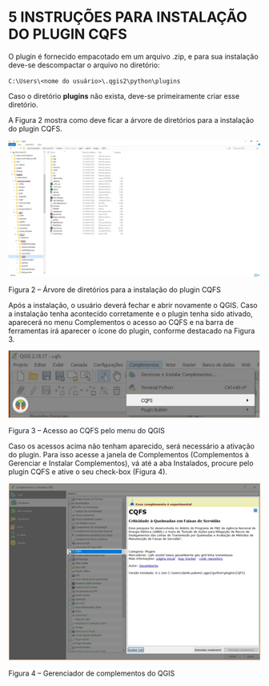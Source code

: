 # 5     INSTRUÇÕES PARA INSTALAÇÃO DO PLUGIN CQFS

O plugin é fornecido empacotado em um arquivo .zip, e para sua instalação deve-se descompactar o arquivo no diretório:

`C:\Users\<nome do usuário>\.qgis2\python\plugins`

Caso o diretório **plugins** não exista, deve-se primeiramente criar esse diretório.

A Figura 2 mostra como deve ficar a árvore de diretórios para a instalação do plugin CQFS.

![Árvore de diretórios para a instalação do plugin CQFS](Figuras_Manual/Figura_2.PNG)

Figura 2 – Árvore de diretórios para a instalação do plugin CQFS



Após a instalação, o usuário deverá fechar e abrir novamente o QGIS. Caso a instalação tenha acontecido corretamente e o plugin tenha sido ativado, aparecerá no menu Complementos o acesso ao CQFS e na barra de ferramentas irá aparecer o ícone do plugin, conforme destacado na Figura 3.

![Acesso ao CQFS pelo menu do QGIS](Figuras_Manual/Figura_3.PNG)

Figura 3 – Acesso ao CQFS pelo menu do QGIS



Caso os acessos acima não tenham aparecido, será necessário a ativação do plugin. Para isso acesse a janela de Complementos (Complementos à Gerenciar e Instalar Complementos), vá até a aba Instalados, procure pelo plugin CQFS e ative o seu check-box (Figura 4).

![Gerenciador de complementos do QGIS](Figuras_Manual/Figura_4.PNG)

Figura 4 – Gerenciador de complementos do QGIS

